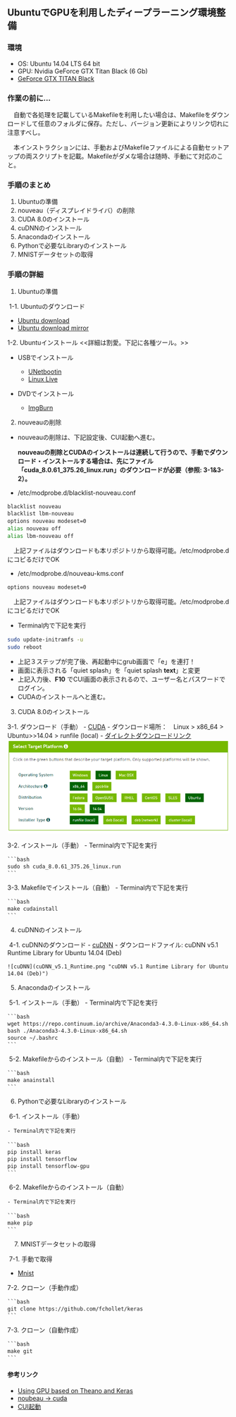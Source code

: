 ## UbuntuでGPUを利用したディープラーニング環境整備
### 環境
 - OS: Ubuntu 14.04 LTS 64 bit
 - GPU: Nvidia GeForce GTX Titan Black (6 Gb)
 - [GeForce GTX TITAN Black](http://www.nvidia.co.jp/object/geforce-gtx-titan-black-jp.html)

### 作業の前に…
　自動で各処理を記載しているMakefileを利用したい場合は、Makefileをダウンロードして任意のフォルダに保存。ただし、バージョン更新によりリンク切れに注意すべし。

　本インストラクションには、手動およびMakefileファイルによる自動セットアップの両スクリプトを記載。Makefileがダメな場合は随時、手動にて対応のこと。

### 手順のまとめ
1. Ubuntuの準備
2. nouveau（ディスプレイドライバ）の削除
3. CUDA 8.0のインストール
4. cuDNNのインストール
5. Anacondaのインストール
6. Pythonで必要なLibraryのインストール
7. MNISTデータセットの取得

### 手順の詳細
1. Ubuntuの準備

  1-1. Ubuntuのダウンロード

  - [Ubuntu download](http://releases.ubuntu.com/14.04/)
  - [Ubuntu download mirror](https://mirror.umd.edu/ubuntu-iso/14.04/)

  1-2. Ubuntuインストール <<詳細は割愛。下記に各種ツール。>>
  - USBでインストール
    - [UNetbootin](https://unetbootin.github.io/)
    - [Linux Live](https://www.linuxliveusb.com/)

  - DVDでインストール
    - [ImgBurn](http://www.imgburn.com/)

2. nouveauの削除
  - nouveauの削除は、下記設定後、CUI起動へ進む。

    **nouveauの削除とCUDAのインストールは連続して行うので、手動でダウンロード・インストールする場合は、先にファイル「cuda_8.0.61_375.26_linux.run」のダウンロードが必要（参照: 3-1&3-2）。**
  - /etc/modprobe.d/blacklist-nouveau.conf
  ```bash
  blacklist nouveau
  blacklist lbm-nouveau
  options nouveau modeset=0
  alias nouveau off
  alias lbm-nouveau off
  ```
  　上記ファイルはダウンロードも本リポジトリから取得可能。/etc/modprobe.dにコピるだけでOK
 - /etc/modprobe.d/nouveau-kms.conf
  ```bash
  options nouveau modeset=0
  ```
  　上記ファイルはダウンロードも本リポジトリから取得可能。/etc/modprobe.dにコピるだけでOK

 - Terminal内で下記を実行
  ```bash
  sudo update-initramfs -u
  sudo reboot
  ```

  - 上記３ステップが完了後、再起動中にgrub画面で「e」を連打！
  - 画面に表示される「quiet splash」を「quiet splash **text**」と変更
  - 上記入力後、**F10** でCUI画面の表示されるので、ユーザー名とパスワードでログイン。
  - CUDAのインストールへと進む。

3. CUDA 8.0のインストール

  3-1. ダウンロード（手動）
    - [CUDA](https://developer.nvidia.com/cuda-downloads)
    - ダウンロード場所：　Linux > x86_64 > Ubuntu>>14.04 > runfile (local)
    - [ダイレクトダウンロードリンク](https://developer.nvidia.com/compute/cuda/8.0/Prod2/local_installers/cuda_8.0.61_375.26_linux-run)
    ![CUDAファイル](Select_Platform.png "Linux > x86_64 > Ubuntu>>14.04 > runfile (local)")

  3-2. インストール（手動）
    - Terminal内で下記を実行

    ```bash
    sudo sh cuda_8.0.61_375.26_linux.run
    ```

  3-3. Makefileでインストール（自動）
    - Terminal内で下記を実行

    ```bash
    make cudainstall
    ```

4. cuDNNのインストール

  4-1. cuDNNのダウンロード
    - [cuDNN](https://developer.nvidia.com/cudnn)
    - ダウンロードファイル: cuDNN v5.1 Runtime Library for Ubuntu 14.04 (Deb)

    ![cuDNN](cuDNN_v5.1_Runtime.png "cuDNN v5.1 Runtime Library for Ubuntu 14.04 (Deb)")

5. Anacondaのインストール

  5-1. インストール（手動）
    - Terminal内で下記を実行

    ```bash
    wget https://repo.continuum.io/archive/Anaconda3-4.3.0-Linux-x86_64.sh
    bash ./Anaconda3-4.3.0-Linux-x86_64.sh
    source ~/.bashrc
    ```

  5-2. Makefileからのインストール（自動）
    - Terminal内で下記を実行

    ```bash
    make anainstall
    ```

6. Pythonで必要なLibraryのインストール

  6-1. インストール（手動）

    - Terminal内で下記を実行

    ```bash
    pip install keras
    pip install tensorflow
    pip install tensorflow-gpu
    ```

  6-2. Makefileからのインストール（自動）

    - Terminal内で下記を実行

    ```bash
    make pip
    ```
    
7. MNISTデータセットの取得

  7-1. 手動で取得
   - [Mnist](https://github.com/fchollet/keras)

  7-2. クローン（手動作成）

    ```bash
    git clone https://github.com/fchollet/keras
    ```

  7-3. クローン（自動作成）

    ```bash
    make git
    ```



#### 参考リンク
 - [Using GPU based on Theano and Keras](https://guozhilingblog.wordpress.com/2016/05/19/using-gpu-based-on-theano-and-keras/)
 - [noubeau → cuda](http://qiita.com/shinya_ohtani/items/f374ed0dd51737087369)
 - [CUI起動](https://kokufu.blogspot.jp/2016/01/for-ubuntu.html?m=1)
